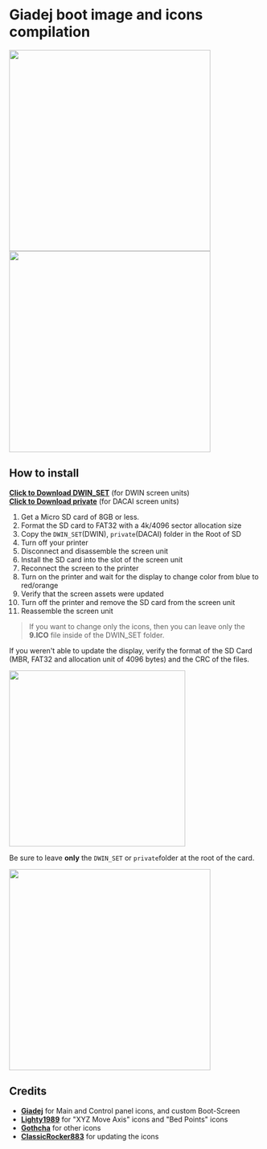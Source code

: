 # Giadej boot image and icons compilation

<img align="left" src="Boot_by_Giadej.jpg" height="400" />
<img  src="preview1.jpg"  height="400" />
  
## How to install
  
[**Click to Download DWIN_SET**](https://minhaskamal.github.io/DownGit/#/home?url=https://github.com/classicrocker883/MriscocProUI/tree/2023-August/display%20assets/Giadej%20compilation/DWIN_SET) (for DWIN screen units)  
[**Click to Download private**](https://minhaskamal.github.io/DownGit/#/home?url=https://github.com/classicrocker883/MriscocProUI/tree/2023-August/display%20assets/Giadej%20compilation/private) (for DACAI screen units)  
  
1. Get a Micro SD card of 8GB or less.
1. Format the SD card to FAT32 with a 4k/4096 sector allocation size
1. Copy the `DWIN_SET`(DWIN), `private`(DACAI) folder in the Root of SD
1. Turn off your printer
1. Disconnect and disassemble the screen unit
1. Install the SD card into the slot of the screen unit
1. Reconnect the screen to the printer
1. Turn on the printer and wait for the display to change color from blue to red/orange
1. Verify that the screen assets were updated
1. Turn off the printer and remove the SD card from the screen unit
1. Reassemble the screen unit  
  
>If you want to change only the icons, then you can leave only the **9.ICO** file
inside of the DWIN_SET folder.  

If you weren't able to update the display, verify the format of the SD Card
(MBR, FAT32 and allocation unit of 4096 bytes) and the CRC of the files.  


<img src="../DWIN_SET-folder.jpg"  height="350" />
  
Be sure to leave **only** the `DWIN_SET` or `private`folder at the root of the card.  
  
  
<img src="preview2.jpg"  height="400" />

## Credits
- [**Giadej**](https://github.com/Giadej) for Main and Control panel icons, and custom Boot-Screen  
- [**Lighty1989**](https://github.com/Lighty1989) for "XYZ Move Axis" icons and "Bed Points" icons  
- [**Gothcha**](https://github.com/gothcha) for other icons  
- [**ClassicRocker883**](https://github.com/classicrocker883) for updating the icons  